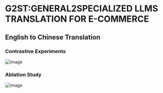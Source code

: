 # G2ST:GENERAL2SPECIALIZED LLMS TRANSLATION FOR E-COMMERCE
## English to Chinese Translation
### Contrastive Experiments
![image](https://github.com/kdchen6/G2ST/assets/45554268/9ffb3512-31da-4eeb-9e33-2903354992bc)


### Ablation Study

![image](https://github.com/kdchen6/G2ST/assets/45554268/1862ce39-ed0b-4f2f-9e37-997b4e45a7fa)
